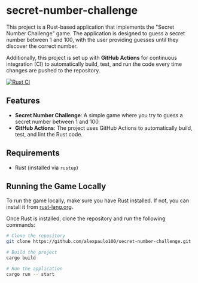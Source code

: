 # secret-number-challenge

This project is a Rust-based application that implements the "Secret Number Challenge" game. The application is designed to guess a secret number between 1 and 100, with the user providing guesses until they discover the correct number.

Additionally, this project is set up with **GitHub Actions** for continuous integration (CI) to automatically build, test, and run the code every time changes are pushed to the repository.

[![Rust CI](https://github.com/alexpaulo100/secret-number-challenge/actions/workflows/rust.yml/badge.svg?branch=main)](https://github.com/alexpaulo100/secret-number-challenge/actions/workflows/rust.yml)

## Features

- **Secret Number Challenge**: A simple game where you try to guess a secret number between 1 and 100.
- **GitHub Actions**: The project uses GitHub Actions to automatically build, test, and lint the Rust code.
  
## Requirements

- Rust (installed via `rustup`)

## Running the Game Locally

To run the game locally, make sure you have Rust installed. If not, you can install it from [rust-lang.org](https://www.rust-lang.org/).

Once Rust is installed, clone the repository and run the following commands:

```bash
# Clone the repository
git clone https://github.com/alexpaulo100/secret-number-challenge.git

# Build the project
cargo build

# Run the application
cargo run -- start
